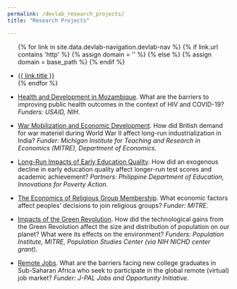 ```yaml
---
permalink: /devlab_research_projects/
title: "Research Projects"

---
```


<!-- =============================Dev Lab header Below========================== -->

<div class="masthead">
  <div class="masthead__inner-wrap">
    <div class="masthead__menu">
      <nav id="" class="greedy-nav">
        <!-- <button><div class="navicon"></div></button> -->
        <ul class="visible-links">
                
{% for link in site.data.devlab-navigation.devlab-nav %}
            {% if link.url contains 'http' %}
              {% assign domain = '' %}
              {% else %}
              {% assign domain = base_path %}
            {% endif %}
            <li class="masthead__menu-item"><a href="{{ domain }}{{ link.url }}">{{ link.title }}</a></li>
          {% endfor %}
        </ul>
        <ul class="hidden-links hidden"></ul>
      </nav>
    </div>
  </div>
</div>


<!-- =============================Dev Lab Content Below========================== -->
* [Health and Development in Mozambique](https://fordschool.umich.edu/mozambique-research). What are the barriers to improving public health outcomes in the context of HIV and COVID-19? _Funders: USAID, NIH_.
 

* [War Mobilization and Economic Development](https://deanyang-econ.github.io/deanyang/files/workingpapers/parvathaneni-yang-2024-war-mobilization-india.pdf). How did British demand for war materiel during World War II affect long-run industrialization in India? _Funder: Michigan Institute for Teaching and Research in Economics (MITRE), Department of Economics_. 
 

* [Long-Run Impacts of Early Education Quality](https://deanyang-econ.github.io/deanyang/files/workingpapers/lloyd-yang-long-shadow-early-education.pdf). How did an exogenous decline in early education quality affect longer-run test scores and academic achievement? _Partners: Philippine Department of Education, Innovations for Poverty Action_. 
 

* <ins>The Economics of Religious Group Membership</ins>. What economic factors affect peoples’ decisions to join religious groups? _Funder: MITRE_.
 

* <ins>Impacts of the Green Revolution</ins>. How did the technological gains from the Green Revolution affect the size and distribution of population on our planet? What were its effects on the environment?  _Funders: Population Institute, MITRE, Population Studies Center (via NIH NICHD center grant)_. 
 

* <ins>Remote Jobs</ins>. What are the barriers facing new college graduates in Sub-Saharan Africa who seek to participate in the global remote (virtual) job market? _Funder: J-PAL Jobs and Opportunity Initiative_.